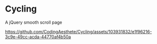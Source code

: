 # Cycling
 A jQuery smooth scroll page


https://github.com/CodingAesthete/Cycling/assets/103931832/e1f96216-3c9e-49cc-acda-44770af4b50a

